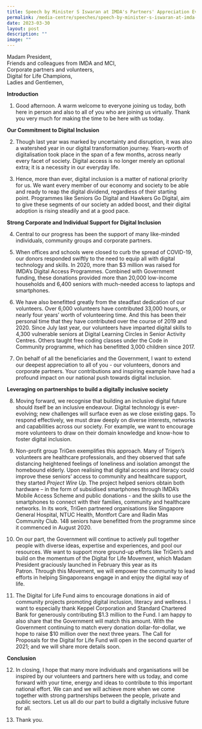 ```yaml
---
title: Speech by Minister S Iswaran at IMDA's Partners' Appreciation Event
permalink: /media-centre/speeches/speech-by-minister-s-iswaran-at-imda-partners-appreciation-event/
date: 2023-03-30
layout: post
description: ""
image: ""
---
```

Madam President,  
Friends and colleagues from IMDA and MCI,  
Corporate partners and volunteers,  
Digital for Life Champions,  
Ladies and Gentlemen,

**Introduction**

1. Good afternoon. A warm welcome to everyone joining us today, both here in person and also to all of you who are joining us virtually. Thank you very much for making the time to be here with us today.

**Our Commitment to Digital Inclusion**

2. Though last year was marked by uncertainty and disruption, it was also a watershed year in our digital transformation journey. Years-worth of digitalisation took place in the span of a few months, across nearly every facet of society. Digital access is no longer merely an optional extra; it is a necessity in our everyday life.

3. Hence, more than ever, digital inclusion is a matter of national priority for us. We want every member of our economy and society to be able and ready to reap the digital dividend, regardless of their starting point. Programmes like Seniors Go Digital and Hawkers Go Digital, aim to give these segments of our society an added boost, and their digital adoption is rising steadily and at a good pace.

**Strong Corporate and Individual Support for Digital Inclusion**

4. Central to our progress has been the support of many like-minded individuals, community groups and corporate partners.

5. When offices and schools were closed to curb the spread of COVID-19, our donors responded swiftly to the need to equip all with digital technology and skills. In 2020, more than $3 million was raised for IMDA’s Digital Access Programmes. Combined with Government funding, these donations provided more than 20,000 low-income households and 6,400 seniors with much-needed access to laptops and smartphones.

6. We have also benefitted greatly from the steadfast dedication of our volunteers. Over 6,000 volunteers have contributed 33,000 hours, or nearly four years’ worth of volunteering time. And this has been their personal time that they have contributed over the course of 2019 and 2020. Since July last year, our volunteers have imparted digital skills to 4,300 vulnerable seniors at Digital Learning Circles in Senior Activity Centres. Others taught free coding classes under the Code in Community programme, which has benefitted 3,000 children since 2017.

7. On behalf of all the beneficiaries and the Government, I want to extend our deepest appreciation to all of you - our volunteers, donors and corporate partners. Your contributions and inspiring example have had a profound impact on our national push towards digital inclusion.

**Leveraging on partnerships to build a digitally inclusive society**

8. Moving forward, we recognise that building an inclusive digital future should itself be an inclusive endeavour. Digital technology is ever-evolving; new challenges will surface even as we close existing gaps. To respond effectively, we must draw deeply on diverse interests, networks and capabilities across our society. For example, we want to encourage more volunteers to draw on their domain knowledge and know-how to foster digital inclusion.

9. Non-profit group TriGen exemplifies this approach. Many of Trigen’s volunteers are healthcare professionals, and they observed that safe distancing heightened feelings of loneliness and isolation amongst the homebound elderly. Upon realising that digital access and literacy could improve these seniors’ access to community and healthcare support, they started _Project Wire Up._ The project helped seniors obtain both hardware – in the form of subsidised smartphones through IMDA’s Mobile Access Scheme and public donations - and the skills to use the smartphones to connect with their families, community and healthcare networks. In its work, TriGen partnered organisations like Singapore General Hospital, NTUC Health, Montfort Care and Radin Mas Community Club. 148 seniors have benefitted from the programme since it commenced in August 2020.

10. On our part, the Government will continue to actively pull together people with diverse ideas, expertise and experiences, and pool our resources. We want to support more ground-up efforts like TriGen’s and build on the momentum of the Digital for Life Movement, which Madam President graciously launched in February this year as its Patron. Through this Movement, we will empower the community to lead efforts in helping Singaporeans engage in and enjoy the digital way of life.

11. The Digital for Life Fund aims to encourage donations in aid of community projects promoting digital inclusion, literacy and wellness. I want to especially thank Keppel Corporation and Standard Chartered Bank for generously contributing $1.3 million to the Fund. I am happy to also share that the Government will match this amount. With the Government continuing to match every donation dollar-for-dollar, we hope to raise $10 million over the next three years. The Call for Proposals for the Digital for Life Fund will open in the second quarter of 2021; and we will share more details soon.

**Conclusion**

12. In closing, I hope that many more individuals and organisations will be inspired by our volunteers and partners here with us today, and come forward with your time, energy and ideas to contribute to this important national effort. We can and we will achieve more when we come together with strong partnerships between the people, private and public sectors. Let us all do our part to build a digitally inclusive future for all.

13. Thank you.